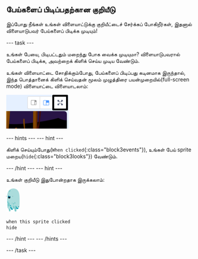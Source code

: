 ## பேய்களைப் பிடிப்பதற்கான குறியீடு

இப்போது நீங்கள் உங்கள் விளையாட்டுக்கு குறியீட்டைச் சேர்க்கப் போகிறீர்கள், இதனால் விளையாடுபவர் பேய்களைப் பிடிக்க முடியும்!

\--- task \---

உங்கள் பேயை, பிடிபட்டதும் மறைந்து போக வைக்க முடியுமா? விளையாடுபவரால் பேய்களைப் பிடிக்க, அவற்றைக் கிளிக் செய்ய முடிய வேண்டும்.

உங்கள் விளையாட்டை சோதிக்கும்போது, பேய்களைப் பிடிப்பது கடினமாக இருந்தால், இந்த பொத்தானைக் கிளிக் செய்வதன் மூலம் முழுத்திரை பயன்முறையில்(full-screen mode) விளையாட்டை விளையாடலாம்:

![திரைப்பிடிப்பு](images/ghost-fullscreen-annotated.png)

\--- hints \--- \--- hint \---

கிளிக் செய்யும்போது(`When clicked`{:class="block3events"}), உங்கள் பேய் sprite மறைய(`hide`{:class="block3looks"}) வேண்டும்.

\--- /hint \--- \--- hint \---

உங்கள் குறியீடு இதுபோன்றதாக இருக்கலாம்:

![பேய்-sprite](images/ghost-sprite.png)

```blocks3
when this sprite clicked
hide
```

\--- /hint \--- \--- /hints \---

\--- /task \---